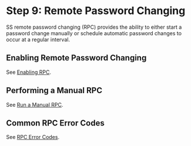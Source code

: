 [title]: # "9. Remote Password Changing"
[tags]: # "Remote Password Changing,RPC"
[priority]: # "90"

# Step 9: Remote Password Changing

SS remote password changing (RPC) provides the ability to either start a password change manually or schedule automatic password changes to occur at a regular interval.

## Enabling Remote Password Changing

See [Enabling RPC](../../remote-password-changing/custom-password-changers/enabling-RPC/index.md).

## Performing a Manual RPC

See [Run a Manual RPC](../../remote-password-changing/custom-password-changers/running-a-manual-rpc/index.md).

## Common RPC Error Codes

See [RPC Error Codes](../../remote-password-changing/custom-password-changers/rpc-error-codes/index.md).
